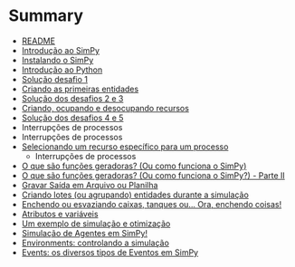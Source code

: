# Summary

* [README](README.md)
* [Introdução ao SimPy](introducao_ao_simpy.md)
* [Instalando o SimPy](instalando_o_simpy.md)
* [Introdução ao Python](introducao_ao_python.md)
* [Solução desafio 1](solucao_desafio_1.md)
* [Criando as primeiras entidades](criando_as_primeiras_entidades.md)
* [Solução dos desafios 2 e 3](solucao_dos_desafios_2_e_3.md)
* [Criando, ocupando e desocupando recursos](criando,_ocupando_e_desocupando_recursos.md)
* [Solução dos desafios 4 e 5](solucao_dos_desafios_4_e_5.md)
* Interrupções de processos
* Interrupções de processos
* [Selecionando um recurso específico para um processo](selecionando_um_recurso_especifico_para_um_processo.md)
   * Interrupções de processos
* [O que são funções geradoras? (Ou como funciona o SimPy)](o_que_sao_funcoes_geradoras_ou_como_funciona_o_simpy.md)
* [O que são funções geradoras? (Ou como funciona o SimPy?) - Parte II](o_que_sao_funcoes_geradoras_ou_como_parte_II.md)
* [Gravar Saída em Arquivo ou Planilha](exportar_saida_para_arquivo_ou_planilha.md)
* [Criando lotes (ou agrupando) entidades durante a simulação](criando_lotes_ou_agrupando_entidades_durante_a_simulacao.md)
* [Enchendo ou esvaziando caixas, tanques ou... Ora, enchendo coisas!](enchendo_ou_esvaziando_caixas_tanques.md)
* [Atributos e variáveis](atributos_e_variaveis.md)
* [Um exemplo de simulação e otimização](um_exemplo_de_simulacao_e_otimizacao.md)
* [Simulação de Agentes em SimPy!](simulacao_de_agentes_em_simpy.md)
* [Environments: controlando a simulação](environments_controlando_a_simulacao.md)
* [Events: os diversos tipos de Eventos em SimPy](events_os_diversos_tipos_de_eventos_em_simpy.md)

